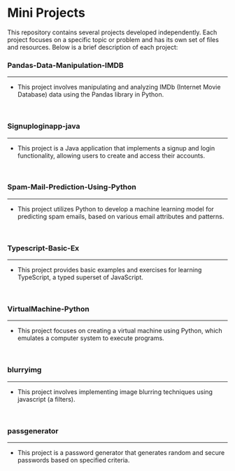 # Mini Projects

This repository contains several projects developed independently. Each project focuses on a specific topic or problem and has its own set of files and resources. Below is a brief description of each project:

### Pandas-Data-Manipulation-IMDB
---

- This project involves manipulating and analyzing IMDb (Internet Movie Database) data using the Pandas library in Python.

<br>

### Signuploginapp-java
---

- This project is a Java application that implements a signup and login functionality, allowing users to create and access their accounts.

<br>

### Spam-Mail-Prediction-Using-Python
---

- This project utilizes Python to develop a machine learning model for predicting spam emails, based on various email attributes and patterns.

<br>

### Typescript-Basic-Ex
---

- This project provides basic examples and exercises for learning TypeScript, a typed superset of JavaScript.

<br>

### VirtualMachine-Python
---

- This project focuses on creating a virtual machine using Python, which emulates a computer system to execute programs.

<br>

### blurryimg
---

- This project involves implementing image blurring techniques using javascript (a filters).

<br>

### passgenerator
---

- This project is a password generator that generates random and secure passwords based on specified criteria.

<br>

